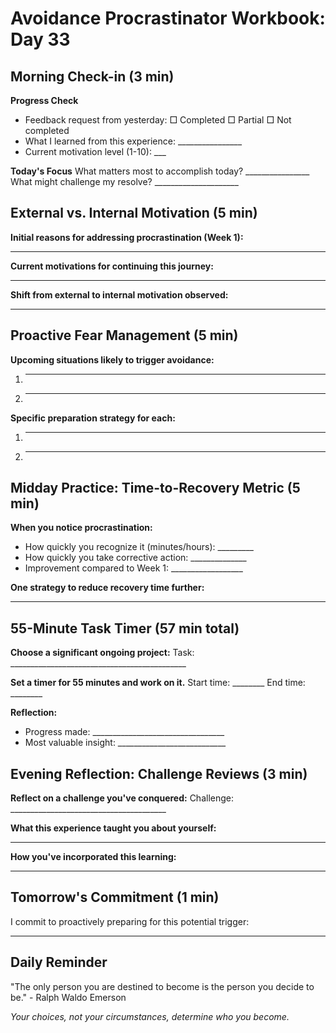 # Avoidance Procrastinator Workbook: Day 33

## Morning Check-in (3 min)

**Progress Check**
- Feedback request from yesterday: □ Completed □ Partial □ Not completed
- What I learned from this experience: ________________
- Current motivation level (1-10): ___

**Today's Focus**
What matters most to accomplish today? ________________
What might challenge my resolve? _____________________

## External vs. Internal Motivation (5 min)

**Initial reasons for addressing procrastination (Week 1):**
________________________________________________

**Current motivations for continuing this journey:**
________________________________________________

**Shift from external to internal motivation observed:**
________________________________________________

## Proactive Fear Management (5 min)

**Upcoming situations likely to trigger avoidance:**
1. ________________________________________________
2. ________________________________________________

**Specific preparation strategy for each:**
1. ________________________________________________
2. ________________________________________________

## Midday Practice: Time-to-Recovery Metric (5 min)

**When you notice procrastination:**
- How quickly you recognize it (minutes/hours): _________
- How quickly you take corrective action: ______________
- Improvement compared to Week 1: __________________

**One strategy to reduce recovery time further:**
________________________________________________

## 55-Minute Task Timer (57 min total)

**Choose a significant ongoing project:**
Task: ____________________________________________

**Set a timer for 55 minutes and work on it.**
Start time: ________ End time: ________

**Reflection:**
- Progress made: _________________________________
- Most valuable insight: ___________________________

## Evening Reflection: Challenge Reviews (3 min)

**Reflect on a challenge you've conquered:**
Challenge: _______________________________________

**What this experience taught you about yourself:**
________________________________________________

**How you've incorporated this learning:**
________________________________________________

## Tomorrow's Commitment (1 min)

I commit to proactively preparing for this potential trigger:
________________________________________________

## Daily Reminder

"The only person you are destined to become is the person you decide to be." - Ralph Waldo Emerson

*Your choices, not your circumstances, determine who you become.*